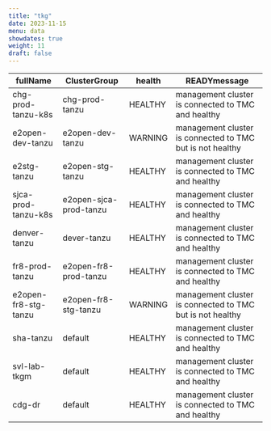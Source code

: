 ```yaml
---
title: "tkg"
date: 2023-11-15
menu: data
showdates: true
weight: 11
draft: false
---
```

<!--more-->
| fullName             | ClusterGroup           | health  | READYmessage                                              |
| -------------------- | ---------------------- | ------- | --------------------------------------------------------- |
| chg-prod-tanzu-k8s   | chg-prod-tanzu         | HEALTHY | management cluster is connected to TMC and healthy        |
| e2open-dev-tanzu     | e2open-dev-tanzu       | WARNING | management cluster is connected to TMC but is not healthy |
| e2stg-tanzu          | e2open-stg-tanzu       | HEALTHY | management cluster is connected to TMC and healthy        |
| sjca-prod-tanzu-k8s  | e2open-sjca-prod-tanzu | HEALTHY | management cluster is connected to TMC and healthy        |
| denver-tanzu         | dever-tanzu            | HEALTHY | management cluster is connected to TMC and healthy        |
| fr8-prod-tanzu       | e2open-fr8-prod-tanzu  | HEALTHY | management cluster is connected to TMC and healthy        |
| e2open-fr8-stg-tanzu | e2open-fr8-stg-tanzu   | WARNING | management cluster is connected to TMC but is not healthy |
| sha-tanzu            | default                | HEALTHY | management cluster is connected to TMC and healthy        |
| svl-lab-tkgm         | default                | HEALTHY | management cluster is connected to TMC and healthy        |
| cdg-dr               | default                | HEALTHY | management cluster is connected to TMC and healthy        |
